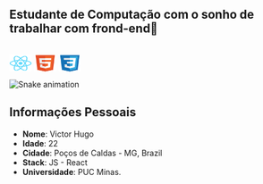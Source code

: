 

<h2>Estudante de Computação com o sonho de trabalhar com frond-end🙏</h2>

 <div style="display: inline_block"><br>
  <img align="center" alt="Rafa-React" height="30" width="40" src="https://raw.githubusercontent.com/devicons/devicon/master/icons/react/react-original.svg">
  <img align="center" alt="Rafa-HTML" height="30" width="40" src="https://raw.githubusercontent.com/devicons/devicon/master/icons/html5/html5-original.svg">
  <img align="center" alt="Rafa-CSS" height="30" width="40" src="https://raw.githubusercontent.com/devicons/devicon/master/icons/css3/css3-original.svg">
 </div>

  ![Snake animation](https://github.com/Ovictorhugol/Ovictorhugol/blob/output/github-contribution-grid-snake.svg)

 ## Informações Pessoais 

* **Nome**: Victor Hugo
* **Idade**: 22
* **Cidade**: Poços de Caldas - MG, Brazil
* **Stack**: JS - React
* **Universidade**: PUC Minas.

  

